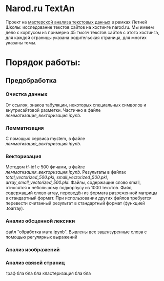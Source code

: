 # Narod.ru TextAn
Проект на [мастерской анализа текстовых данных](https://letnyayashkola.org/nlp/) в рамках Летней Школы: исследование текстов сайтов на хостинге narod.ru.
Мы имеем дело с корпусом из примерно 45 тысяч текстов сайтов с этого хостинга, для каждой страницы указана родительская страница, для многих указаны темы.   
# Порядок работы:
## Предобработка
### Очистка данных
От ссылок, знаков табуляции, некоторых специальных символов и внутрисайтовой разметки. Частично в файле *лемматизация_векторизация.ipynb*.
### Лемматизация
С помощью сервиса mystem, в файле *лемматизация_векторизация.ipynb*.
### Векторизация
Методом tf-idf с 500 фичами, в файле *лемматизация_векторизация.ipynb*. Результаты в файлах *total_vectorized_500.pkl*, *small_vectorized_500.pkl*, *array_small_vectorized_500.pkl*. Файлы, содержащие слово small, относятся к небольшому подкорпусу из 1000 текстов. Файл, содержащий слово array, переведён из формата разреженной матрицы в стандартный формат. При использовании других файлов требуется перевести считанный результат в стандартный формат (функцией .toarray).
### Анализ обсценной лексики
файл "обработка мата.ipynb". Вывлены все зацензуренные слова с помощью регулярных выражений
### Анализ изображений
### Анализ связей страниц

граф бла бла бла
кластеризация бла бла
